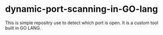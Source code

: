 # dynamic-port-scanning-in-GO-lang
This is simple repositry use to detect which port is open. It is a custom tool built in GO LANG.
